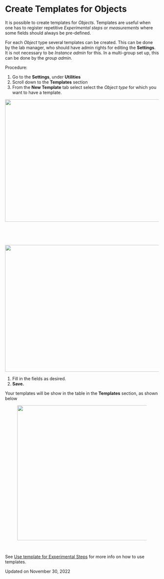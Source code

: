 Create Templates for Objects
============================

<a href="#" class="wedocs-print-article wedocs-hide-print wedocs-hide-mobile" title="Print this article"><em></em></a>

  
It is possible to create templates for *Objects*. Templates are useful
when one has to register repetitive *Experimental steps* or
*measurements* where some fields should always be pre-defined.

For each *Object* type several templates can be created. This can be
done by the lab manager, who should have admin rights for editing the
**Settings**. It is not necessary to be *Instance admin* for this. In a
multi-group set up, this can be done by the *group admin*.

  
Procedure:  
  

1.  Go to the **Settings**, under **Utilities**
2.  Scroll down to the **Templates** section
3.  From the **New Template** tab select select the *Object type* for
    which you want to have a template.

<img src="https://openbis.ch/wp-content/uploads/2022/02/new-template-1024x401.png" class="alignnone wp-image-3127 size-large" sizes="(max-width: 1024px) 100vw, 1024px" srcset="https://openbis.ch/wp-content/uploads/2022/02/new-template-1024x401.png 1024w, https://openbis.ch/wp-content/uploads/2022/02/new-template-300x118.png 300w, https://openbis.ch/wp-content/uploads/2022/02/new-template-768x301.png 768w, https://openbis.ch/wp-content/uploads/2022/02/new-template-700x274.png 700w" width="1024" height="401" />

 

 

<img src="https://openbis.ch/wp-content/uploads/2022/02/select-object-type-template-1024x415.png" class="alignnone size-large wp-image-3128" sizes="(max-width: 1024px) 100vw, 1024px" srcset="https://openbis.ch/wp-content/uploads/2022/02/select-object-type-template-1024x415.png 1024w, https://openbis.ch/wp-content/uploads/2022/02/select-object-type-template-300x121.png 300w, https://openbis.ch/wp-content/uploads/2022/02/select-object-type-template-768x311.png 768w, https://openbis.ch/wp-content/uploads/2022/02/select-object-type-template-700x283.png 700w" width="1024" height="415" />

1.  Fill in the fields as desired.
2.  **Save.**

  
Your templates will be show in the table in the **Templates** section,
as shown below

<figure>
<img src="https://openbis.ch/wp-content/uploads/2022/02/templates-table-1-1024x442.png" class="alignnone size-large wp-image-3130" sizes="(max-width: 1024px) 100vw, 1024px" srcset="https://openbis.ch/wp-content/uploads/2022/02/templates-table-1-1024x442.png 1024w, https://openbis.ch/wp-content/uploads/2022/02/templates-table-1-300x129.png 300w, https://openbis.ch/wp-content/uploads/2022/02/templates-table-1-768x331.png 768w, https://openbis.ch/wp-content/uploads/2022/02/templates-table-1-700x302.png 700w" width="1024" height="442" alt="" />
</figure>

 

See [Use template for Experimental
Steps](https://openbis.ch/index.php/docs/user-documentation-20-10-3/lab-notebook/use-templates-for-experimental-steps/)
for more info on how to use templates. 

Updated on November 30, 2022
